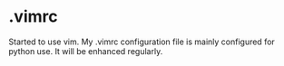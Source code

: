 # .vimrc
Started to use vim. My .vimrc configuration file is mainly configured for python use. It will be enhanced regularly. 
